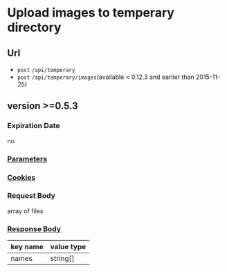 # Upload images to temperary directory

## Url

+ `post` `/api/temperary`
+ `post` `/api/temperary/images`(available < 0.12.3 and earlier than 2015-11-25)

## version >=0.5.3

### Expiration Date

no

### [Parameters](./Parameters.html)

### [Cookies](./Cookies.html)

### Request Body

array of files

### [Response Body](./Response.html)

key name | value type
--- | ---
names | string[]

